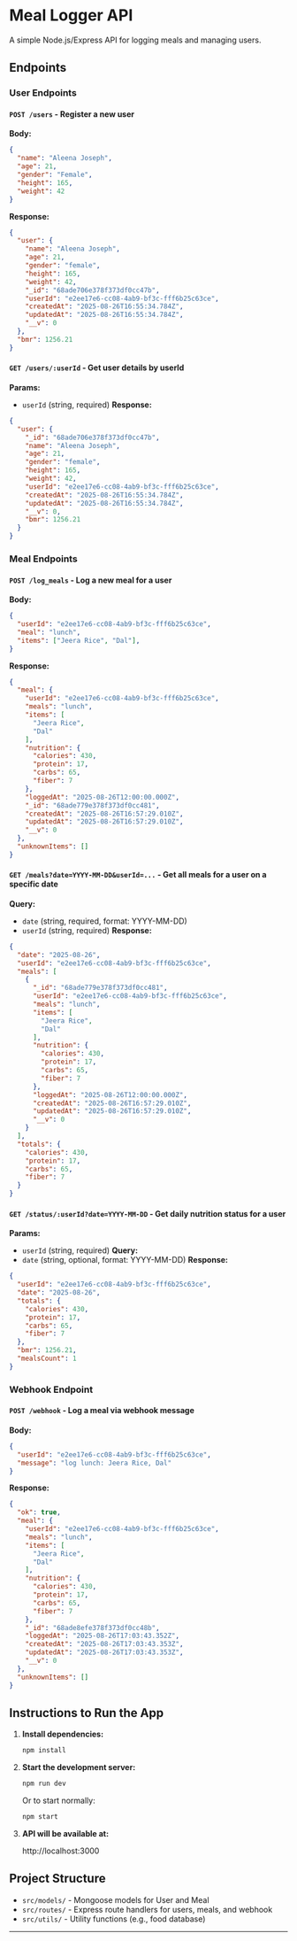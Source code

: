 # Meal Logger API

A simple Node.js/Express API for logging meals and managing users.

## Endpoints

### User Endpoints

#### `POST /users` - Register a new user

**Body:**

```json
{
  "name": "Aleena Joseph",
  "age": 21,
  "gender": "Female",
  "height": 165,
  "weight": 42
}
```

**Response:**

```json
{
  "user": {
    "name": "Aleena Joseph",
    "age": 21,
    "gender": "female",
    "height": 165,
    "weight": 42,
    "_id": "68ade706e378f373df0cc47b",
    "userId": "e2ee17e6-cc08-4ab9-bf3c-fff6b25c63ce",
    "createdAt": "2025-08-26T16:55:34.784Z",
    "updatedAt": "2025-08-26T16:55:34.784Z",
    "__v": 0
  },
  "bmr": 1256.21
}
```

#### `GET /users/:userId` - Get user details by userId

**Params:**

- `userId` (string, required)
  **Response:**

```json
{
  "user": {
    "_id": "68ade706e378f373df0cc47b",
    "name": "Aleena Joseph",
    "age": 21,
    "gender": "female",
    "height": 165,
    "weight": 42,
    "userId": "e2ee17e6-cc08-4ab9-bf3c-fff6b25c63ce",
    "createdAt": "2025-08-26T16:55:34.784Z",
    "updatedAt": "2025-08-26T16:55:34.784Z",
    "__v": 0,
    "bmr": 1256.21
  }
}
```

### Meal Endpoints

#### `POST /log_meals` - Log a new meal for a user

**Body:**

```json
{
  "userId": "e2ee17e6-cc08-4ab9-bf3c-fff6b25c63ce",
  "meal": "lunch",
  "items": ["Jeera Rice", "Dal"],
}
```

**Response:**

```json
{
  "meal": {
    "userId": "e2ee17e6-cc08-4ab9-bf3c-fff6b25c63ce",
    "meals": "lunch",
    "items": [
      "Jeera Rice",
      "Dal"
    ],
    "nutrition": {
      "calories": 430,
      "protein": 17,
      "carbs": 65,
      "fiber": 7
    },
    "loggedAt": "2025-08-26T12:00:00.000Z",
    "_id": "68ade779e378f373df0cc481",
    "createdAt": "2025-08-26T16:57:29.010Z",
    "updatedAt": "2025-08-26T16:57:29.010Z",
    "__v": 0
  },
  "unknownItems": []
}
```

#### `GET /meals?date=YYYY-MM-DD&userId=...` - Get all meals for a user on a specific date

**Query:**

- `date` (string, required, format: YYYY-MM-DD)
- `userId` (string, required)
  **Response:**

```json
{
  "date": "2025-08-26",
  "userId": "e2ee17e6-cc08-4ab9-bf3c-fff6b25c63ce",
  "meals": [
    {
      "_id": "68ade779e378f373df0cc481",
      "userId": "e2ee17e6-cc08-4ab9-bf3c-fff6b25c63ce",
      "meals": "lunch",
      "items": [
        "Jeera Rice",
        "Dal"
      ],
      "nutrition": {
        "calories": 430,
        "protein": 17,
        "carbs": 65,
        "fiber": 7
      },
      "loggedAt": "2025-08-26T12:00:00.000Z",
      "createdAt": "2025-08-26T16:57:29.010Z",
      "updatedAt": "2025-08-26T16:57:29.010Z",
      "__v": 0
    }
  ],
  "totals": {
    "calories": 430,
    "protein": 17,
    "carbs": 65,
    "fiber": 7
  }
}
```

#### `GET /status/:userId?date=YYYY-MM-DD` - Get daily nutrition status for a user

**Params:**

- `userId` (string, required)
  **Query:**
- `date` (string, optional, format: YYYY-MM-DD)
  **Response:**

```json
{
  "userId": "e2ee17e6-cc08-4ab9-bf3c-fff6b25c63ce",
  "date": "2025-08-26",
  "totals": {
    "calories": 430,
    "protein": 17,
    "carbs": 65,
    "fiber": 7
  },
  "bmr": 1256.21,
  "mealsCount": 1
}
```

### Webhook Endpoint

#### `POST /webhook` - Log a meal via webhook message

**Body:**

```json
{
  "userId": "e2ee17e6-cc08-4ab9-bf3c-fff6b25c63ce",
  "message": "log lunch: Jeera Rice, Dal"
}
```

**Response:**

```json
{
  "ok": true,
  "meal": {
    "userId": "e2ee17e6-cc08-4ab9-bf3c-fff6b25c63ce",
    "meals": "lunch",
    "items": [
      "Jeera Rice",
      "Dal"
    ],
    "nutrition": {
      "calories": 430,
      "protein": 17,
      "carbs": 65,
      "fiber": 7
    },
    "_id": "68ade8efe378f373df0cc48b",
    "loggedAt": "2025-08-26T17:03:43.352Z",
    "createdAt": "2025-08-26T17:03:43.353Z",
    "updatedAt": "2025-08-26T17:03:43.353Z",
    "__v": 0
  },
  "unknownItems": []
}
```

## Instructions to Run the App

1. **Install dependencies:**
   ```sh
   npm install
   ```
2. **Start the development server:**
   ```sh
   npm run dev
   ```
   Or to start normally:
   ```sh
   npm start
   ```
3. **API will be available at:**

   http://localhost:3000

## Project Structure

- `src/models/` - Mongoose models for User and Meal
- `src/routes/` - Express route handlers for users, meals, and webhook
- `src/utils/` - Utility functions (e.g., food database)

---

